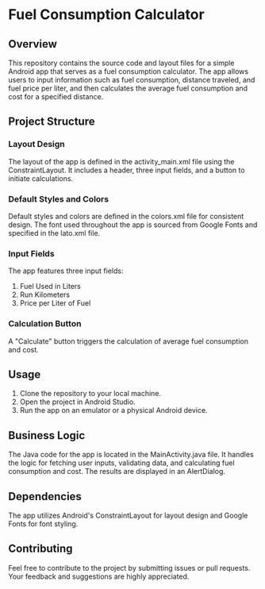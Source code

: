 # Fuel Consumption Calculator
## Overview
This repository contains the source code and layout files for a simple Android app that serves as a fuel consumption calculator. The app allows users to input information such as fuel consumption, distance traveled, and fuel price per liter, and then calculates the average fuel consumption and cost for a specified distance.

## Project Structure
### Layout Design
The layout of the app is defined in the activity_main.xml file using the ConstraintLayout. It includes a header, three input fields, and a button to initiate calculations.


### Default Styles and Colors
Default styles and colors are defined in the colors.xml file for consistent design. The font used throughout the app is sourced from Google Fonts and specified in the lato.xml file.

### Input Fields
The app features three input fields:

1. Fuel Used in Liters
1. Run Kilometers
1. Price per Liter of Fuel
### Calculation Button
A "Calculate" button triggers the calculation of average fuel consumption and cost.

## Usage
1. Clone the repository to your local machine.
1. Open the project in Android Studio.
1. Run the app on an emulator or a physical Android device.
## Business Logic
The Java code for the app is located in the MainActivity.java file. It handles the logic for fetching user inputs, validating data, and calculating fuel consumption and cost. The results are displayed in an AlertDialog.

## Dependencies
The app utilizes Android's ConstraintLayout for layout design and Google Fonts for font styling.

## Contributing
Feel free to contribute to the project by submitting issues or pull requests. Your feedback and suggestions are highly appreciated.
